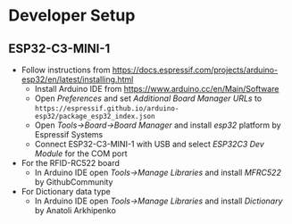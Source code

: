 # Developer Setup

## ESP32-C3-MINI-1
- Follow instructions from https://docs.espressif.com/projects/arduino-esp32/en/latest/installing.html
  - Install Arduino IDE from https://www.arduino.cc/en/Main/Software
  - Open _Preferences_ and set _Additional Board Manager URLs_ to `https://espressif.github.io/arduino-esp32/package_esp32_index.json`
  - Open _Tools->Board->Board Manager_ and install _esp32_ platform by Espressif Systems
  - Connect ESP32-C3-MINI-1 with USB and select _ESP32C3 Dev Module_ for the COM port
- For the RFID-RC522 board
  - In Arduino IDE open _Tools->Manage Libraries_ and install _MFRC522_ by GithubCommunity
- For Dictionary data type
  - In Arduino IDE open _Tools->Manage Libraries_ and install _Dictionary_ by Anatoli Arkhipenko
